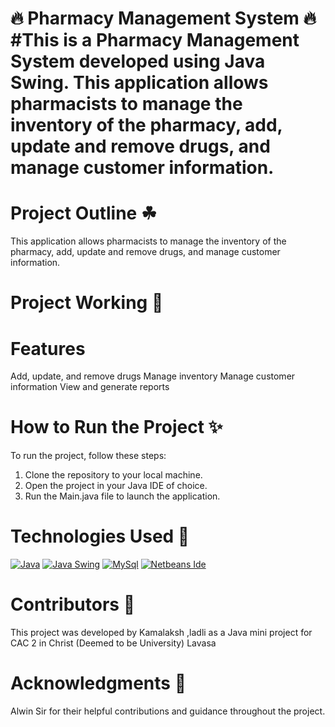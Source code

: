 # 🔥 Pharmacy Management System 🔥 #This is a Pharmacy Management System developed using Java Swing. This application allows pharmacists to manage the inventory of the pharmacy, add, update and remove drugs, and manage customer information.


# Project Outline ☘ #
This application allows pharmacists to manage the inventory of the pharmacy, add, update and remove drugs, and manage customer information.
# Project Working 🎋 #

# Features #
Add, update, and remove drugs
Manage inventory
Manage customer information
View and generate reports

# How to Run the Project ✨ #

To run the project, follow these steps:

1. Clone the repository to your local machine.
2. Open the project in your Java IDE of choice.
3. Run the Main.java file to launch the application.

# Technologies Used 🎐 #
[![Java](https://img.shields.io/badge/JAVA-FAD7A0?style=for-the-badge)](https://www.java.com/)
[![Java Swing](https://img.shields.io/badge/JAVA_SWING-FAD7A0?style=for-the-badge)](https://docs.oracle.com/javase/tutorial/uiswing/)
[![MySql](https://img.shields.io/badge/MYSQL-FAD7A0?style=for-the-badge)](https://www.java.com/)
[![Netbeans Ide](https://img.shields.io/badge/NETBEANS-FAD7A0?style=for-the-badge)](https://www.java.com/)

# Contributors 🍟 #
This project was developed by Kamalaksh ,ladli as a Java mini project for CAC 2 in Christ (Deemed to be University) Lavasa
# Acknowledgments 🙏 #
Alwin Sir for their helpful contributions and guidance throughout the project.
